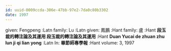 ```yaml
---
id: uuid-0009ccda-306e-47bb-97e2-7da0c80b3302
date: 1997
---
```


given: Fengpeng :Latn
family: Lu :Latn
given: 鳳鵬 :Hant
family: 盧 :Hant
**段玉裁的轉注論及其運用 段玉裁的轉注論及其運用** :Hant
**Duan Yucai de zhuan zhu lun ji qi lian yong** :Latn
In: 
**畢節師專學報** :Hant
volume: 3, 1997